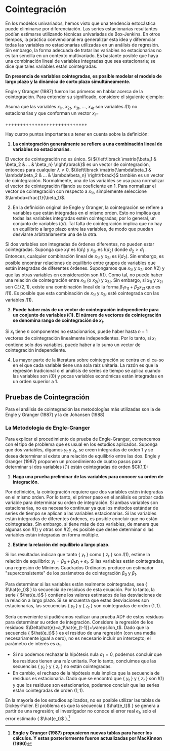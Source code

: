 # Cointegración

En los modelos univariados, hemos visto que una tendencia estocástica puede eliminarse por diferenciación. Las series estacionarias resultantes podían estimarse utilizando técnicas univariadas de Box-Jenkins. En otros tiempos, la práctica convencional era generalizar esta idea y diferenciar todas las variables no estacionarias utilizadas en un análisis de regresión. Sin embargo, la forma adecuada de tratar las variables no estacionarias no es tan sencilla en un contexto multivariado. Es bastante posible que haya una combinación lineal de variables integradas que sea estacionaria; se dice que tales variables están cointegradas. 

**En presencia de variables cointegradas, es posible modelar el modelo de largo plazo y la dinámica de corto plazo simultáneamente.** 

Engle y Granger (1987) fueron los primeros en hablar acerca de la cointegración. Para entender su significado, considere el siguiente ejemplo:

Asuma que las variables $x_{1t}$, $x_{2t}$, $x_{3t}$, ..., $x_{4t}$ son variables $I(1)$ no estacionarias y que conforman un vector $x_t=$

++++++++++++++++++++++++++++


Hay cuatro puntos importantes a tener en cuenta sobre la definición:
1) **La cointegración generalmente se refiere a una combinación lineal de variables no estacionarias**.

El vector de cointegración no es único. Si ${\left\lbrack \matrix{\beta_1 & \beta_2 & ... & \beta_n} \right\rbrack}$ es un vector de cointegración, entonces para cualquier $\lambda≠0$, ${\left\lbrack \matrix{\lambda\beta_1 & \lambda\beta_2 & ... & \lambda\beta_n} \right\rbrack}$ también es un vector de cointegración. Normalmente, una de las variables se usa para normalizar el vector de cointegración fijando su coeficiente en $1$. Para normalizar el vector de cointegración con respecto a $x_{1t}$, simplemente seleccione $\lambda=\frac{1}{\beta_1}$.

2) En la definición original de Engle y Granger, la cointegración se refiere a variables que están integradas en el mismo orden. Esto no implica que todas las variables integradas estén cointegradas; por lo general, un conjunto de variables $I(d)$. Tal falta de cointegración implica que no hay un equilibrio a largo plazo entre las variables, de modo que puedan desviarse arbitrariamente una de la otra. 

Si dos variables son integradas de órdenes diferentes, no pueden estar cointegradas. Suponga que $x_1t$ es $I(d_1)$ y $x_{2t}$ es $I(d_2)$ donde $d_2>d_1$ . Entonces, cualquier combinación lineal de $x_{1t}$ y $x_{2t}$ es $I(d_2)$. Sin embargo, es posible encontrar relaciones de equilibrio entre grupos de variables que están integradas de diferentes órdenes. Supongamos que $x_{1t}$ y $x_{2t}$ son $I(2)$ y que las otras variables en consideración son $I(1)$. Como tal, no puede haber una relación de cointegración entre $x_{1t}$ (o $x_{2t}$) y $x_{3t}$. Sin embargo, si $x_{1t}$ y $x_{2t}$ son $CL(2,1)$, existe una combinación lineal de la forma $\beta_1x_{1t}+\beta_2x_{2t}$ que es $I(1)$. Es posible que esta combinación de $x_{1t}$ y $x_{2t}$ esté cointegrada con las variables $I(1)$. 

3) **Puede haber más de un vector de cointegración independiente para un conjunto de variables $I(1)$. El número de vectores de cointegración se denomina rango de cointegración de $x_t$**. 

Si $x_t$ tiene $n$ componentes no estacionarios, puede haber hasta $n-1$ vectores de cointegración linealmente independientes. Por lo tanto, si $x_t$ contiene solo dos variables, puede haber a lo sumo un vector de cointegración independiente.

4) La mayor parte de la literatura sobre cointegración se centra en el ca-so en el que cada variable tiene una sola raíz unitaria. La razón es que la regresión tradicional o el análisis de series de tiempo se aplica cuando las variables son $I(0)$ y pocas variables económicas están integradas en un orden superior a $1$. 

## Pruebas de Cointegración

Para el análisis de cointegración las metodologías más utilizadas son la de Engle y Granger (1987) y la de Johansen (1988)
 
### La Metodología de Engle-Granger

Para explicar el procedimiento de prueba de Engle-Granger, comencemos con el tipo de problema que es usual en los estudios aplicados. Suponga que dos variables, digamos $y_t$ y $z_t$, se creen integradas de orden $1$ y se desea determinar si existe una relación de equilibrio entre las dos. Engle y Granger (1987) proponen un procedimiento de cuatro pasos para determinar si dos variables $I(1)$ están cointegradas de orden $CI(1,1):

1) **Haga una prueba preliminar de las variables para conocer su orden de integración.** 

Por definición, la cointegración requiere que dos variables estén integradas en el mismo orden. Por lo tanto, el primer paso en el análisis es probar cada variable para determinar su orden de integración. Si ambas variables son estacionarias, no es necesario continuar ya que los métodos estándar de series de tiempo se aplican a las variables estacionarias. Si las variables están integradas de diferentes órdenes, es posible concluir que no están cointegradas. Sin embargo, si tiene más de dos variables, de manera que algunas son $I(1)$ y otras son $I(2)$, es posible que desee determinar si las variables están integradas en forma múltiple.

2) **Estime la relación del equilibrio a largo plazo.** 

Si los resultados indican que tanto { $y_t$ } como { $z_t$ } son $I(1)$, estime la relación de equilibrio: $y_t=\beta_0+\beta_1z_t+e_t$. Si las variables están cointegradas, una regresión de Mínimos Cuadrados Ordinarios produce un estimador "superconsistente" de los parámetros de cointegración $\beta_0$ y $\beta_1$. 

Para determinar si las variables están realmente cointegradas, sea { $\hat{e_t}$ } la secuencia de residuos de esta ecuación. Por lo tanto, la serie { $\hat{e_t}$ } contiene los valores estimados de las desviaciones de la relación a largo plazo. Si se encuentra que estas desviaciones son estacionarias, las secuencias { $y_t$ } y { $z_t$ } son cointegradas de orden $(1,1)$. 

Sería conveniente si pudiéramos realizar una prueba ADF de estos residuos para determinar su orden de integración. Considere la regresión de los residuos: $\Delta\hat{e}=a_1\hat{e_{t-1}}+\varepsilon_t$. Dado que la secuencia { $\hat{e_t}$ } es el residuo de una regresión (con una media necesariamente igual a cero), no es necesario incluir un intercepto; el parámetro de interés es $a_1$. 
* Si no podemos rechazar la hipótesis nula $a_1=0$, podemos concluir que los residuos tienen una raíz unitaria. Por lo tanto, concluimos que las secuencias { $y_t$ } y { $z_t$ } no están cointegradas. 
* En cambio, el rechazo de la hipótesis nula implica que la secuencia de residuos es estacionaria. Dado que se encontró que { $y_t$ } y { $z_t$ } son $I(1)$ y que los residuos son estacionarios, podemos concluir que las series están cointegradas de orden $(1,1)$.

En la mayoría de los estudios aplicados, no es posible utilizar las tablas de Dickey-Fuller. El problema es que la secuencia { $\hat{e_t}$ } se genera a partir de una regresión; el investigador no conoce el error real $e_t$, solo el error estimado { $\hat{e_t}$ }.[^1]

[^1]: **Engle y Granger (1987) propusieron nuevas tablas para hacer los cálculos. Y estas posteriormente fueron actualizadas por MacKinnon (1990)**




